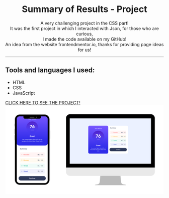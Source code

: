 <h1 align="center">Summary of Results - Project</h1>
<p align="center">A very challenging project in the CSS part!
<br>
It was the first project in which I interacted with Json, for those who are curious,
<br>
I made the code available on my GitHub!
<br>
An idea from the website frontendmentor.io, thanks for providing page ideas for us!</p>
<hr>
<h2>Tools and languages ​​I used:</h2>
<ul>
  <li>HTML</li>
  <li>CSS</li>
  <li>JavaScript</li>
</ul>
<a href="https://crixsanti.github.io/summary-of-results/">CLICK HERE TO SEE THE PROJECT!</a>
<img src="https://raw.githubusercontent.com/crixsanti/summary-of-results/refs/heads/main/summary%20of%20results.png">
